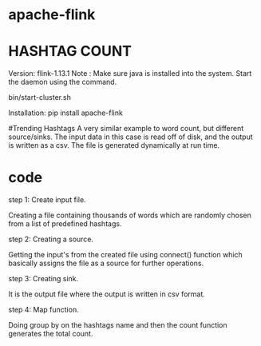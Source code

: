 # apache-flink

# HASHTAG COUNT

Version: flink-1.13.1
Note : Make sure java is installed into the system.
Start the daemon using the command.

bin/start-cluster.sh

Installation: 
pip install apache-flink

#Trending Hashtags
A very similar example to word count, but different source/sinks. The input data in this case is read off of disk, and the output is written as a csv. The file is generated dynamically at run time.

# code
step 1: Create input file.

Creating a file containing thousands of words which are randomly chosen from a list of predefined hashtags.

step 2: Creating a source.

Getting the input's from the created file using connect() function which basically assigns the file as a source for further operations.

step 3: Creating sink.

It is the output file where the output is written in csv format.

step 4: Map function.

Doing group by on the hashtags name and then the count function generates the total count.
